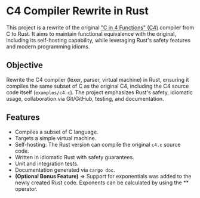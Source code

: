 # C4 Compiler Rewrite in Rust

This project is a rewrite of the original ["C in 4 Functions" (C4)](https://github.com/rswier/c4) compiler from C to Rust. It aims to maintain functional equivalence with the original, including its self-hosting capability, while leveraging Rust's safety features and modern programming idioms.

## Objective

Rewrite the C4 compiler (lexer, parser, virtual machine) in Rust, ensuring it compiles the same subset of C as the original C4, including the C4 source code itself (`examples/c4.c`). The project emphasizes Rust's safety, idiomatic usage, collaboration via Git/GitHub, testing, and documentation.

## Features

*   Compiles a subset of C language.
*   Targets a simple virtual machine.
*   Self-hosting: The Rust version can compile the original `c4.c` source code.
*   Written in idiomatic Rust with safety guarantees.
*   Unit and integration tests.
*   Documentation generated via `cargo doc`.
*   **(Optional Bonus Feature)** => Support for exponentials was added to the newly created Rust code. Exponents can be calculated by using the ** operator.
